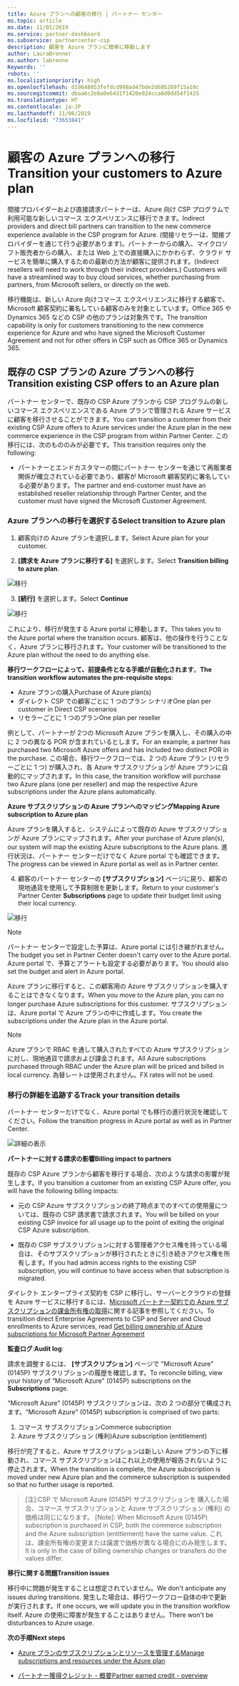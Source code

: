 ```yaml
---
title: Azure プランへの顧客の移行 | パートナー センター
ms.topic: article
ms.date: 11/01/2019
ms.service: partner-dashboard
ms.subservice: partnercenter-csp
description: 顧客を Azure プランに簡単に移動します
author: LauraBrenner
ms.author: labrenne
Keywords: ''
robots: ''
ms.localizationpriority: high
ms.openlocfilehash: d19648053fefdcd998ad47bde2d68b289f15a10c
ms.sourcegitcommit: dbaa6c2e8a0e6431f1420e024cca6d0dd54f1425
ms.translationtype: HT
ms.contentlocale: ja-JP
ms.lasthandoff: 11/06/2019
ms.locfileid: "73653841"
---
```

# <a name="transition-your-customers-to-azure-plan"></a><span data-ttu-id="3b02b-103">顧客の Azure プランへの移行</span><span class="sxs-lookup"><span data-stu-id="3b02b-103">Transition your customers to Azure plan</span></span>

<span data-ttu-id="3b02b-104">間接プロバイダーおよび直接請求パートナーは、Azure 向け CSP プログラムで利用可能な新しいコマース エクスペリエンスに移行できます。</span><span class="sxs-lookup"><span data-stu-id="3b02b-104">Indirect providers and direct bill partners can transition to the new commerce experience available in the CSP program for Azure.</span></span> <span data-ttu-id="3b02b-105">(間接リセラーは、間接プロバイダーを通じて行う必要があります)。パートナーからの購入、マイクロソフト販売者からの購入、または Web 上での直接購入にかかわらず、クラウド サービスを簡単に購入するための最新の方法が顧客に提供されます。</span><span class="sxs-lookup"><span data-stu-id="3b02b-105">(Indirect resellers will need to work through their indirect providers.) Customers will have a streamlined way to buy cloud services, whether purchasing from partners, from Microsoft sellers, or directly on the web.</span></span>

<span data-ttu-id="3b02b-106">移行機能は、新しい Azure 向けコマース エクスペリエンスに移行する顧客で、Microsoft 顧客契約に署名している顧客のみを対象としています。Office 365 や Dynamics 365 などの CSP の他のプランは対象外です。</span><span class="sxs-lookup"><span data-stu-id="3b02b-106">The transition capability is only for customers transitioning to the new commerce experience for Azure and who have signed the Microsoft Customer Agreement and not for other offers in CSP such as Office 365 or Dynamics 365.</span></span>

## <a name="transition-existing-csp-offers-to-an-azure-plan"></a><span data-ttu-id="3b02b-107">既存の CSP プランの Azure プランへの移行</span><span class="sxs-lookup"><span data-stu-id="3b02b-107">Transition existing CSP offers to an Azure plan</span></span>

<span data-ttu-id="3b02b-108">パートナー センターで、既存の CSP Azure プランから CSP プログラムの新しいコマース エクスペリエンスである Azure プランで管理される Azure サービスに顧客を移行させることができます。</span><span class="sxs-lookup"><span data-stu-id="3b02b-108">You can transition a customer from their existing CSP Azure offers to Azure services under the Azure plan in the new commerce experience in the CSP program from within Partner Center.</span></span> <span data-ttu-id="3b02b-109">この移行には、次のもののみが必要です。</span><span class="sxs-lookup"><span data-stu-id="3b02b-109">This transition requires only the following:</span></span>

- <span data-ttu-id="3b02b-110">パートナーとエンドカスタマーの間にパートナー センターを通じて再販業者関係が確立されている必要であり、顧客が Microsoft 顧客契約に署名している必要があります。</span><span class="sxs-lookup"><span data-stu-id="3b02b-110">The partner and end-customer must have an established reseller relationship through Partner Center, and the customer must have signed the Microsoft Customer Agreement.</span></span>

### <a name="select-transition-to-azure-plan"></a><span data-ttu-id="3b02b-111">Azure プランへの移行を選択する</span><span class="sxs-lookup"><span data-stu-id="3b02b-111">Select transition to Azure plan</span></span>

1. <span data-ttu-id="3b02b-112">顧客向けの Azure プランを選択します。</span><span class="sxs-lookup"><span data-stu-id="3b02b-112">Select Azure plan for your customer.</span></span>

2. <span data-ttu-id="3b02b-113">**[請求を Azure プランに移行する]** を選択します。</span><span class="sxs-lookup"><span data-stu-id="3b02b-113">Select **Transition billing to azure plan**.</span></span>

![移行](images/azure/transition1.png)

3. <span data-ttu-id="3b02b-115">**[続行]** を選択します。</span><span class="sxs-lookup"><span data-stu-id="3b02b-115">Select **Continue**</span></span>

![移行](images/azure/transition2.png)

<span data-ttu-id="3b02b-117">これにより、移行が発生する Azure portal に移動します。</span><span class="sxs-lookup"><span data-stu-id="3b02b-117">This takes you to the Azure portal where the transition occurs.</span></span> <span data-ttu-id="3b02b-118">顧客は、他の操作を行うことなく、Azure プランに移行されます。</span><span class="sxs-lookup"><span data-stu-id="3b02b-118">Your customer will be transitioned to the Azure plan without the need to do anything else.</span></span> 

<span data-ttu-id="3b02b-119">**移行ワークフローによって、前提条件となる手順が自動化されます**。</span><span class="sxs-lookup"><span data-stu-id="3b02b-119">**The transition workflow automates the pre-requisite steps**:</span></span> 

- <span data-ttu-id="3b02b-120">Azure プランの購入</span><span class="sxs-lookup"><span data-stu-id="3b02b-120">Purchase of Azure plan(s)</span></span> 
- <span data-ttu-id="3b02b-121">ダイレクト CSP での顧客ごとに 1 つのプラン シナリオ</span><span class="sxs-lookup"><span data-stu-id="3b02b-121">One plan per customer in Direct CSP scenarios</span></span>  
- <span data-ttu-id="3b02b-122">リセラーごとに 1 つのプラン</span><span class="sxs-lookup"><span data-stu-id="3b02b-122">One plan per reseller</span></span>  

<span data-ttu-id="3b02b-123">例として、パートナーが 2つの Microsoft Azure プランを購入し、その購入の中に 2 つの異なる POR が含まれているとします。</span><span class="sxs-lookup"><span data-stu-id="3b02b-123">For an example, a partner has purchased two Microsoft Azure offers and has included two distinct POR in the purchase.</span></span> <span data-ttu-id="3b02b-124">この場合、移行ワークフローでは、2 つの Azure プラン (リセラーごとに 1 つ) が購入され、各 Azure サブスクリプションが Azure プランに自動的にマップされます。</span><span class="sxs-lookup"><span data-stu-id="3b02b-124">In this case, the transition workflow will purchase two Azure plans (one per reseller) and map the respective Azure subscriptions under the Azure plans automatically.</span></span>  

<span data-ttu-id="3b02b-125">**Azure サブスクリプションの Azure プランへのマッピング**</span><span class="sxs-lookup"><span data-stu-id="3b02b-125">**Mapping Azure subscription to Azure plan**</span></span>

<span data-ttu-id="3b02b-126">Azure プランを購入すると、システムによって既存の Azure サブスクリプションが Azure プランにマップされます。</span><span class="sxs-lookup"><span data-stu-id="3b02b-126">After your purchase of Azure plan(s), our system will map the existing Azure subscriptions to the Azure plans.</span></span> <span data-ttu-id="3b02b-127">進行状況は、パートナー センターだけでなく Azure portal でも確認できます。</span><span class="sxs-lookup"><span data-stu-id="3b02b-127">The progress can be viewed in Azure portal as well as in Partner center.</span></span> 

4. <span data-ttu-id="3b02b-128">顧客のパートナー センターの **[サブスクリプション]** ページに戻り、顧客の現地通貨を使用して予算制限を更新します。</span><span class="sxs-lookup"><span data-stu-id="3b02b-128">Return to your customer's Partner Center **Subscriptions** page to update their budget limit using their local currency.</span></span> 

![移行](images/azure/transition3.png)

>[!NOTE]
><span data-ttu-id="3b02b-130">パートナー センターで設定した予算は、Azure portal には引き継がれません。</span><span class="sxs-lookup"><span data-stu-id="3b02b-130">The budget you set in Partner Center doesn't carry over to the Azure portal.</span></span> <span data-ttu-id="3b02b-131">Azure portal で、予算とアラートも設定する必要があります。</span><span class="sxs-lookup"><span data-stu-id="3b02b-131">You should also set the budget and alert in Azure portal.</span></span>

<span data-ttu-id="3b02b-132">Azure プランに移行すると、この顧客用の Azure サブスクリプションを購入することはできなくなります。</span><span class="sxs-lookup"><span data-stu-id="3b02b-132">When you move to the Azure plan, you can no longer purchase Azure subscriptions for this customer.</span></span> <span data-ttu-id="3b02b-133">サブスクリプションは、Azure portal で Azure プランの中に作成します。</span><span class="sxs-lookup"><span data-stu-id="3b02b-133">You create the subscriptions under the Azure plan in the Azure portal.</span></span>

>[!NOTE]
> <span data-ttu-id="3b02b-134">Azure プランで RBAC を通して購入されたすべての Azure サブスクリプションに対し、現地通貨で請求および課金されます。</span><span class="sxs-lookup"><span data-stu-id="3b02b-134">All Azure subscriptions purchased through RBAC under the Azure plan will be priced and billed in local currency.</span></span> <span data-ttu-id="3b02b-135">為替レートは使用されません。</span><span class="sxs-lookup"><span data-stu-id="3b02b-135">FX rates will not be used.</span></span>

### <a name="track-your-transition-details"></a><span data-ttu-id="3b02b-136">移行の詳細を追跡する</span><span class="sxs-lookup"><span data-stu-id="3b02b-136">Track your transition details</span></span>

<span data-ttu-id="3b02b-137">パートナー センターだけでなく、Azure portal でも移行の進行状況を確認してください。</span><span class="sxs-lookup"><span data-stu-id="3b02b-137">Follow the transition progress in Azure portal as well as in Partner Center.</span></span>

![詳細の表示](images/azure/details1.png)

<span data-ttu-id="3b02b-139">**パートナーに対する請求の影響**</span><span class="sxs-lookup"><span data-stu-id="3b02b-139">**Billing impact to partners**</span></span>

<span data-ttu-id="3b02b-140">既存の CSP Azure プランから顧客を移行する場合、次のような請求の影響が発生します。</span><span class="sxs-lookup"><span data-stu-id="3b02b-140">If you transition a customer from an existing CSP Azure offer, you will have the following billing impacts:</span></span>

- <span data-ttu-id="3b02b-141">元の CSP Azure サブスクリプションの終了時点までのすべての使用量については、既存の CSP 請求書で請求されます。</span><span class="sxs-lookup"><span data-stu-id="3b02b-141">You will be billed on your existing CSP invoice for all usage up to the point of exiting the original CSP Azure subscription.</span></span>

- <span data-ttu-id="3b02b-142">既存の CSP サブスクリプションに対する管理者アクセス権を持っている場合は、そのサブスクリプションが移行されたときに引き続きアクセス権を所有します。</span><span class="sxs-lookup"><span data-stu-id="3b02b-142">If you had admin access rights to the existing CSP subscription, you will continue to have access when that subscription is migrated.</span></span>

<span data-ttu-id="3b02b-143">ダイレクト エンタープライズ契約を CSP に移行し、サーバーとクラウドの登録を Azure サービスに移行するには、[Microsoft パートナー契約での Azure サブスクリプションの課金所有権の取得](https://docs.microsoft.com/azure/billing/mpa-request-ownership)に関する記事を参照してください。</span><span class="sxs-lookup"><span data-stu-id="3b02b-143">To transition direct Enterprise Agreements to CSP and Server and Cloud enrollments to Azure services, read [Get billing ownership of Azure subscriptions for Microsoft Partner Agreement](https://docs.microsoft.com/azure/billing/mpa-request-ownership)</span></span>

<span data-ttu-id="3b02b-144">**監査ログ**:</span><span class="sxs-lookup"><span data-stu-id="3b02b-144">**Audit log**:</span></span>

<span data-ttu-id="3b02b-145">請求を調整するには、 **[サブスクリプション]** ページで "Microsoft Azure" (0145P) サブスクリプションの履歴を確認します。</span><span class="sxs-lookup"><span data-stu-id="3b02b-145">To reconcile billing, view your history of “Microsoft Azure" (0145P) subscriptions on the **Subscriptions** page.</span></span> 

<span data-ttu-id="3b02b-146">"Microsoft Azure" (0145P) サブスクリプションは、次の 2 つの部分で構成されます。</span><span class="sxs-lookup"><span data-stu-id="3b02b-146">“Microsoft Azure" (0145P) subscription is comprised of two parts:</span></span>
1. <span data-ttu-id="3b02b-147">コマース サブスクリプション</span><span class="sxs-lookup"><span data-stu-id="3b02b-147">Commerce subscription</span></span> 
2. <span data-ttu-id="3b02b-148">Azure サブスクリプション (権利)</span><span class="sxs-lookup"><span data-stu-id="3b02b-148">Azure subscription (entitlement)</span></span>

<span data-ttu-id="3b02b-149">移行が完了すると、Azure サブスクリプションは新しい Azure プランの下に移動され、コマース サブスクリプションはこれ以上の使用が報告されないように停止されます。</span><span class="sxs-lookup"><span data-stu-id="3b02b-149">When the transition is complete, the Azure subscription is moved under new Azure plan and the commerce subscription is suspended so that no further usage is reported.</span></span>  

>[注]:CSP で Microsoft Azure (0145P) サブスクリプションを 購入した場合、コマース サブスクリプションと Azure サブスクリプション (権利) の価格は同じになります。
>[Note]: When Microsoft Azure (0145P) subscription is purchased in CSP, both the commerce subscription and the Azure subscription (entitlement) have the same value. <span data-ttu-id="3b02b-151">これは、課金所有権の変更または譲渡で価格が異なる場合にのみ発生します。</span><span class="sxs-lookup"><span data-stu-id="3b02b-151">It is only in the case of billing ownership changes or transfers do the values differ.</span></span> 

<span data-ttu-id="3b02b-152">**移行に関する問題**</span><span class="sxs-lookup"><span data-stu-id="3b02b-152">**Transition issues**</span></span>

<span data-ttu-id="3b02b-153">移行中に問題が発生することは想定されていません。</span><span class="sxs-lookup"><span data-stu-id="3b02b-153">We don't anticipate any issues during transitions.</span></span> <span data-ttu-id="3b02b-154">発生した場合は、移行ワークフロー自体の中で更新が実行されます。</span><span class="sxs-lookup"><span data-stu-id="3b02b-154">If one occurs, we will update you in the transition workflow itself.</span></span> <span data-ttu-id="3b02b-155">Azure の使用に障害が発生することはありません。</span><span class="sxs-lookup"><span data-stu-id="3b02b-155">There won't be disturbances to Azure usage.</span></span>  

<span data-ttu-id="3b02b-156">**次の手順**</span><span class="sxs-lookup"><span data-stu-id="3b02b-156">**Next steps**</span></span>

- [<span data-ttu-id="3b02b-157">Azure プランのサブスクリプションとリソースを管理する</span><span class="sxs-lookup"><span data-stu-id="3b02b-157">Manage subscriptions and resources under the Azure plan</span></span>](azure-plan-manage.md)

- [<span data-ttu-id="3b02b-158">パートナー獲得クレジット - 概要</span><span class="sxs-lookup"><span data-stu-id="3b02b-158">Partner earned credit - overview</span></span>](partner-earned-credit.md)



